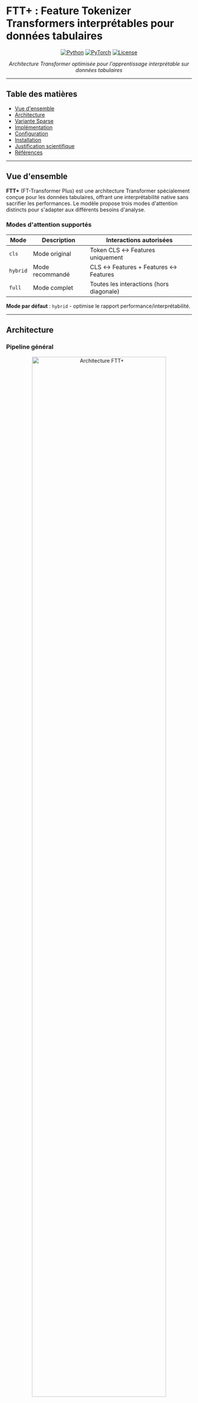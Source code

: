 # FTT+ : Feature Tokenizer Transformers interprétables pour données tabulaires

<div align="center">

[![Python](https://img.shields.io/badge/Python-3.8%2B-blue)](https://python.org)
[![PyTorch](https://img.shields.io/badge/PyTorch-Compatible-red)](https://pytorch.org)
[![License](https://img.shields.io/badge/License-MIT-green)](LICENSE)

*Architecture Transformer optimisée pour l'apprentissage interprétable sur données tabulaires*

</div>

---

## Table des matières

- [Vue d'ensemble](#vue-densemble)
- [Architecture](#architecture)
- [Variante Sparse](#variante-sparse)
- [Implémentation](#implémentation)
- [Configuration](#configuration)
- [Installation](#installation)
- [Justification scientifique](#justification-scientifique)
- [Références](#références)

---

## Vue d'ensemble

**FTT+** (FT-Transformer Plus) est une architecture Transformer spécialement conçue pour les données tabulaires, offrant une interprétabilité native sans sacrifier les performances. Le modèle propose trois modes d'attention distincts pour s'adapter aux différents besoins d'analyse.

### Modes d'attention supportés

| Mode | Description | Interactions autorisées |
|------|-------------|-------------------------|
| `cls` | Mode original | Token CLS ↔ Features uniquement |
| `hybrid` | Mode recommandé | CLS ↔ Features + Features ↔ Features |
| `full` | Mode complet | Toutes les interactions (hors diagonale) |

**Mode par défaut** : `hybrid` - optimise le rapport performance/interprétabilité.

---

## Architecture

### Pipeline général

<div align="center">
<img src="images/FT_Transformer architecture.png" alt="Architecture FTT+" width="85%" style="max-width: 750px;">
<br><br>
<em>Architecture complète du FT-Transformer pour données tabulaires</em>
</div>

### Composants principaux

#### 1. Feature Tokenizer

<div align="center">
<img src="images/Illustration%20d'un%20Feature%20Tokenizer.png" alt="Feature Tokenizer" width="85%" style="max-width: 750px;">
<br><br>
<em>Processus de tokenisation des variables en représentations vectorielles</em>
</div>

Le `FeatureTokenizer` convertit chaque variable (numérique ou catégorielle) en un vecteur dense de dimension fixe, créant une représentation homogène de l'ensemble des features.

#### 2. Blocs Transformer

<div align="center">
<img src="images/One Transformer layer.png" alt="Bloc Transformer" width="50%" style="max-width: 350px;">
<br><br>
<em>Structure d'un bloc Transformer FTT+</em>
</div>

Chaque bloc comprend :

**Interpretable Multi-Head Attention**

<div align="center">
<img src="images/Scaled Dot-Product Attention.png" alt="Mécanisme d'attention" width="50%" style="max-width: 400px;">
<br><br>
<em>Mécanisme d'attention avec masquage sélectif</em>
</div>

Caractéristiques techniques :
- Matrices Query/Key spécifiques par tête d'attention
- Matrice Value partagée entre toutes les têtes
- Moyenne des scores d'attention pour extraction directe de l'importance
- Schéma d'interaction paramétrable selon le mode choisi

<div align="center">
<img src="images/Interpretable Multi-Head Attention.png" alt="Multi-Head Attention interprétable" width="85%" style="max-width: 750px;">
<br><br>
<em>Architecture Multi-Head Attention avec extraction d'importance</em>
</div>

**Feed-Forward Network**
- Couches linéaires avec activation non-linéaire
- Normalisation par couches (LayerNorm)
- Connexions résiduelles

#### 3. Tête de classification

La prédiction finale est obtenue par projection linéaire de la représentation du token CLS.

### Extraction de l'interprétabilité

L'importance de chaque feature est calculée directement à partir des poids d'attention moyennés, permettant :
- Identification des variables les plus influentes
- Analyse des interactions entre features (modes `hybrid` et `full`)
- Extraction immédiate des scores d'importance sans post-traitement

---

## Variante Sparse

**Sparse FTT+** remplace le mécanisme d'attention softmax par sparsemax, produisant des distributions d'attention parses.

### Avantages techniques

| Aspect | Bénéfice |
|--------|----------|
| **Complexité** | Réduction du nombre d'interactions actives |
| **Interprétabilité** | Sélection explicite des features pertinents |
| **Performance** | Concentration sur les relations significatives |

### Mécanisme sparsemax

La fonction sparsemax génère des distributions où :
- Seul un sous-ensemble restreint d'éléments a des poids non-nuls
- Les interactions non-pertinentes sont explicitement éliminées (poids = 0)
- La parcimonie améliore la lisibilité des résultats d'interprétation

---

## Implémentation

### Structure du projet

```
ftt_plus/
├── attention.py         # Modules d'attention interprétable
└── model.py            # Architecture FTT+ complète

sparse_ftt_plus/
├── attention.py         # Attention sparse (sparsemax)
└── model.py            # Architecture Sparse FTT+
```

### Architecture modulaire

- **Séparation des responsabilités** : mécanismes d'attention et architecture principale
- **Extensibilité** : ajout facile de nouveaux modes d'attention
- **Réutilisabilité** : composants indépendants et paramétrables

---

## Configuration

### Paramètres FTT+

```python
ftt_plus_config = {
    # Architecture
    'd_model': 256,           # Dimension des embeddings
    'n_heads': 8,             # Nombre de têtes d'attention
    'n_layers': 6,            # Nombre de blocs Transformer
    'dropout': 0.1,           # Taux de dropout
    
    # Mode d'attention
    'attention_mode': 'hybrid',  # 'cls' | 'hybrid' | 'full'
    
    # Feature Tokenizer
    'embedding_dim': 256,     # Dimension des embeddings de features
    'categorical_embedding_dim': 32,  # Dimension pour variables catégorielles
}
```

### Recommandations par cas d'usage

- **Interprétabilité maximale** : `attention_mode='cls'`
- **Usage général** : `attention_mode='hybrid'` (défaut)
- **Analyse d'interactions complexes** : `attention_mode='full'`

---

## Installation

### Dépendances requises

```bash
pip install torch>=1.9.0 transformers numpy pandas scikit-learn
```

### Dépendances optionnelles

```bash
# Pour Sparse FTT+
pip install sparsemax
```

---

## Justification scientifique

### Problématique

Les modèles de deep learning pour données tabulaires souffrent traditionnellement d'un manque d'interprétabilité, limitant leur adoption dans des domaines critiques (finance, santé, juridique).

### Contributions de FTT+

**Innovation architecturale**
- Mécanisme d'attention spécialisé pour données structurées
- Extraction native de l'importance des features
- Flexibilité des schémas d'interaction

**Avantages par rapport aux approches existantes**
- **vs. XGBoost/Random Forest** : Capacité à modéliser des interactions complexes
- **vs. MLP standard** : Interprétabilité intégrée sans perte de performance
- **vs. Méthodes post-hoc** : Explications directes intégrées à l'architecture

### Cas d'usage cibles

- **Finance** : Scoring de crédit, détection de fraude
- **Santé** : Diagnostic assisté, analyse de biomarqueurs
- **Industrie** : Maintenance prédictive, contrôle qualité
- **Recherche** : Découverte de relations causales dans les données

---

## Références

- Vaswani, A., Shazeer, N., Parmar, N., et al. (2017). *Attention Is All You Need*. NeurIPS.
- Martins, A. F. T., & Astudillo, R. F. (2016). *From Softmax to Sparsemax: A Sparse Model of Attention and Multi-Label Classification*. ICML.
- Isomura, T., Shimizu, R., & Goto, M. (2023). *Optimizing FT-Transformer: Sparse Attention for Improved Performance and Interpretability*.
- Gorishniy, Y., Rubachev, I., Khrulkov, V., & Babenko, A. (2021). *Revisiting Deep Learning Models for Tabular Data*.
- Devlin, J., et al. (2018). *BERT: Pre-training of Deep Bidirectional Transformers for Language Understanding*.

---

<div align="center">

**FTT+ : Feature Tokenizer Transformers interprétables**

*Développé par Léonel VODOUNOU*  
*2025*

[![Documentation](https://img.shields.io/badge/Documentation-Available-blue)](docs-url)
[![GitHub](https://img.shields.io/badge/Source-GitHub-black)](repository-url)

</div>